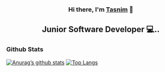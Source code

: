 <h3 align="center">
Hi there, I'm <a href="https://github.com/tasnimsamir" target="_blank" rel="noreferrer">Tasnim</a> 👋
</h3>

<h2 align="center">
Junior Software Developer 💻..
</h2> 

### Github Stats
[![Anurag’s github stats](https://github-readme-stats.vercel.app/api?username=tasnimsamir)](https://github.com/tasnimsamir)
[![Top Langs](https://github-readme-stats.vercel.app/api/top-langs/?username=tasnimsamir&layout=compact)](https://github.com/tasnimsamir)
<!--
**tasnimsamir/tasnimsamir** is a ✨ _special_ ✨ repository because its `README.md` (this file) appears on your GitHub profile.

Here are some ideas to get you started:

- 🔭 I’m currently working on ...
- 🌱 I’m currently learning ...
- 👯 I’m looking to collaborate on ...
- 🤔 I’m looking for help with ...
- 💬 Ask me about ...
- 📫 How to reach me: ...
- 😄 Pronouns: ...
- ⚡ Fun fact: ...
-->
